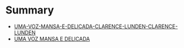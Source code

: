 # Summary

* [UMA-VOZ-MANSA-E-DELICADA-CLARENCE-LUNDEN-CLARENCE-LUNDEN](README.md)
* [UMA VOZ MANSA E DELICADA](uma_voz_mansa_e_delicada.md)
